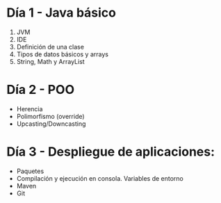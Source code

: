 # Día 1 - Java básico
1. JVM
2. IDE
3. Definición de una clase
4. Tipos de datos básicos y arrays
5. String, Math y ArrayList
# Día 2 - POO
- Herencia
- Polimorfismo (override)
- Upcasting/Downcasting
# Día 3 - Despliegue de aplicaciones:
- Paquetes
- Compilación y ejecución en consola. Variables de entorno
- Maven
- Git